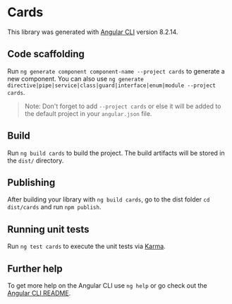 # Cards

This library was generated with [Angular CLI](https://github.com/angular/angular-cli) version 8.2.14.

## Code scaffolding

Run `ng generate component component-name --project cards` to generate a new component. You can also use `ng generate directive|pipe|service|class|guard|interface|enum|module --project cards`.
> Note: Don't forget to add `--project cards` or else it will be added to the default project in your `angular.json` file. 

## Build

Run `ng build cards` to build the project. The build artifacts will be stored in the `dist/` directory.

## Publishing

After building your library with `ng build cards`, go to the dist folder `cd dist/cards` and run `npm publish`.

## Running unit tests

Run `ng test cards` to execute the unit tests via [Karma](https://karma-runner.github.io).

## Further help

To get more help on the Angular CLI use `ng help` or go check out the [Angular CLI README](https://github.com/angular/angular-cli/blob/master/README.md).
